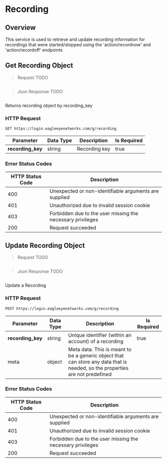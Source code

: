 # Recording

<!--===================================================================-->
## Overview
<!--===================================================================-->

This service is used to retrieve and update recording information for recordings that were started/stopped using the 'action/recordnow' and 'action/recordoff' endpoints

<!--===================================================================-->
## Get Recording Object
<!--===================================================================-->

> Request TODO

```shell
```

> Json Response TODO

```json
```

Returns recording object by recording_key

### HTTP Request

`GET https://login.eagleeyenetworks.com/g/recording`

Parameter         | Data Type | Description | Is Required
---------         | --------- | ----------- | -----------
**recording_key** | string    | Recording key | true

### Error Status Codes

HTTP Status Code | Description
---------------- | -----------
400	| Unexpected or non-identifiable arguments are supplied
401	| Unauthorized due to invalid session cookie
403	| Forbidden due to the user missing the necessary privileges
200	| Request succeeded

<!--===================================================================-->
## Update Recording Object
<!--===================================================================-->

> Request TODO

```shell
```

> Json Response TODO

```json
```

Update a Recording

### HTTP Request

`POST https://login.eagleeyenetworks.com/g/recording`

Parameter         | Data Type | Description | Is Required
---------         | --------- | ----------- | -----------
**recording_key** | string    | Unique identifier (within an account) of a recording | true
meta              | object    | Meta data. This is meant to be a generic object that can store any data that is needed, so the properties are not predefined

### Error Status Codes

HTTP Status Code | Description
---------------- | -----------
400	| Unexpected or non-identifiable arguments are supplied
401	| Unauthorized due to invalid session cookie
403	| Forbidden due to the user missing the necessary privileges
200	| Request succeeded
